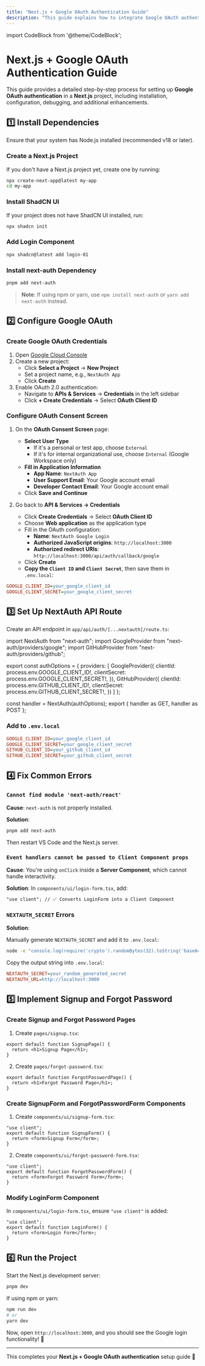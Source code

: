 ```yaml
---
title: "Next.js + Google OAuth Authentication Guide"
description: "This guide explains how to integrate Google OAuth authentication into a Next.js project."
---
```


import CodeBlock from '@theme/CodeBlock';

# Next.js + Google OAuth Authentication Guide

This guide provides a detailed step-by-step process for setting up **Google OAuth authentication** in a **Next.js** project, including installation, configuration, debugging, and additional enhancements.

## 1️⃣ Install Dependencies

Ensure that your system has Node.js installed (recommended v18 or later).

### Create a Next.js Project

If you don't have a Next.js project yet, create one by running:

```sh
npx create-next-app@latest my-app
cd my-app
```

### Install ShadCN UI

If your project does not have ShadCN UI installed, run:

```sh
npx shadcn init
```

### Add Login Component

```sh
npx shadcn@latest add login-01
```

### Install next-auth Dependency

```sh
pnpm add next-auth
```

> **Note**: If using npm or yarn, use `npm install next-auth` or `yarn add next-auth` instead.

## 2️⃣ Configure Google OAuth

### Create Google OAuth Credentials

1. Open [Google Cloud Console](https://console.cloud.google.com/)
2. Create a new project:
   - Click **Select a Project** → **New Project**
   - Set a project name, e.g., `NextAuth App`
   - Click **Create**
3. Enable OAuth 2.0 authentication:
   - Navigate to **APIs & Services** → **Credentials** in the left sidebar
   - Click **+ Create Credentials** → Select **OAuth Client ID**

### Configure OAuth Consent Screen

1. On the **OAuth Consent Screen** page:
   - **Select User Type**
     - If it's a personal or test app, choose `External`
     - If it's for internal organizational use, choose `Internal` (Google Workspace only)
   - **Fill in Application Information**
     - **App Name**: `NextAuth App`
     - **User Support Email**: Your Google account email
     - **Developer Contact Email**: Your Google account email
   - Click **Save and Continue**

2. Go back to **API & Services → Credentials**
   - Click **Create Credentials** → Select **OAuth Client ID**
   - Choose **Web application** as the application type
   - Fill in the OAuth configuration:
     - **Name**: `NextAuth Google Login`
     - **Authorized JavaScript origins**: `http://localhost:3000`
     - **Authorized redirect URIs**: `http://localhost:3000/api/auth/callback/google`
   - Click **Create**
   - **Copy the `Client ID` and `Client Secret`**, then save them in `.env.local`:

```ini
GOOGLE_CLIENT_ID=your_google_client_id
GOOGLE_CLIENT_SECRET=your_google_client_secret
```

## 3️⃣ Set Up NextAuth API Route

Create an API endpoint in `app/api/auth/[...nextauth]/route.ts`:

<CodeBlock language="tsx">
import NextAuth from "next-auth";
import GoogleProvider from "next-auth/providers/google";
import GitHubProvider from "next-auth/providers/github";

export const authOptions = {
  providers: [
    GoogleProvider({
      clientId: process.env.GOOGLE_CLIENT_ID!,
      clientSecret: process.env.GOOGLE_CLIENT_SECRET!,
    }),
    GitHubProvider({
      clientId: process.env.GITHUB_CLIENT_ID!,
      clientSecret: process.env.GITHUB_CLIENT_SECRET!,
    })
  ]
};

const handler = NextAuth(authOptions);
export { handler as GET, handler as POST };
</CodeBlock>

### Add to `.env.local`

```ini
GOOGLE_CLIENT_ID=your_google_client_id
GOOGLE_CLIENT_SECRET=your_google_client_secret
GITHUB_CLIENT_ID=your_github_client_id
GITHUB_CLIENT_SECRET=your_github_client_secret
```

## 4️⃣ Fix Common Errors

### `Cannot find module 'next-auth/react'`

**Cause**: `next-auth` is not properly installed.

**Solution**:

```sh
pnpm add next-auth
```

Then restart VS Code and the Next.js server.

### `Event handlers cannot be passed to Client Component props`

**Cause**: You're using `onClick` inside a **Server Component**, which cannot handle interactivity.

**Solution**:
In `components/ui/login-form.tsx`, add:

```tsx
"use client"; // ✅ Converts LoginForm into a Client Component
```

### `NEXTAUTH_SECRET` Errors

**Solution**:

Manually generate `NEXTAUTH_SECRET` and add it to `.env.local`:

```sh
node -e "console.log(require('crypto').randomBytes(32).toString('base64'))"
```

Copy the output string into `.env.local`:

```ini
NEXTAUTH_SECRET=your_random_generated_secret
NEXTAUTH_URL=http://localhost:3000
```

## 5️⃣ Implement Signup and Forgot Password

### Create Signup and Forgot Password Pages

1. Create `pages/signup.tsx`:

```tsx
export default function SignupPage() {
  return <h1>Signup Page</h1>;
}
```

2. Create `pages/forgot-password.tsx`:

```tsx
export default function ForgotPasswordPage() {
  return <h1>Forgot Password Page</h1>;
}
```

### Create SignupForm and ForgotPasswordForm Components

1. Create `components/ui/signup-form.tsx`:

```tsx
"use client";
export default function SignupForm() {
  return <form>Signup Form</form>;
}
```

2. Create `components/ui/forgot-password-form.tsx`:

```tsx
"use client";
export default function ForgotPasswordForm() {
  return <form>Forgot Password Form</form>;
}
```

### Modify LoginForm Component

In `components/ui/login-form.tsx`, ensure `"use client"` is added:

```tsx
"use client";
export default function LoginForm() {
  return <form>Login Form</form>;
}
```

## 6️⃣ Run the Project

Start the Next.js development server:

```sh
pnpm dev
```

If using npm or yarn:

```sh
npm run dev
# or
yarn dev
```

Now, open `http://localhost:3000`, and you should see the Google login functionality! 🚀

---

This completes your **Next.js + Google OAuth authentication** setup guide 🎉
